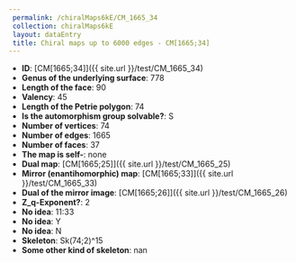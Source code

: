 ```yaml
--- 
 permalink: /chiralMaps6kE/CM_1665_34 
 collection: chiralMaps6kE
 layout: dataEntry
 title: Chiral maps up to 6000 edges - CM[1665;34]
---
```


- **ID**: [CM[1665;34]]({{ site.url }}/test/CM_1665_34)
- **Genus of the underlying surface**: 778
- **Length of the face**: 90
- **Valency**: 45
- **Length of the Petrie polygon**: 74
- **Is the automorphism group solvable?**: S
- **Number of vertices**: 74
- **Number of edges**: 1665
- **Number of faces**: 37
- **The map is self-**: none
- **Dual map**: [CM[1665;25]]({{ site.url }}/test/CM_1665_25)
- **Mirror (enantihomorphic) map**: [CM[1665;33]]({{ site.url }}/test/CM_1665_33)
- **Dual of the mirror image**: [CM[1665;26]]({{ site.url }}/test/CM_1665_26)
- **Z_q-Exponent?**: 2
- **No idea**:  11:33
- **No idea**: Y
- **No idea**: N
- **Skeleton**: Sk(74;2)^15
- **Some other kind of skeleton**: nan
